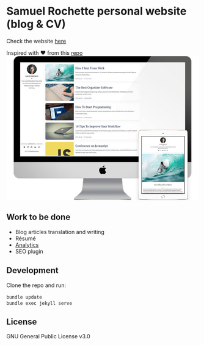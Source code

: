# Samuel Rochette personal website (blog & CV)


Check the website [here](https://saxamos.github.io/)

Inspired with ❤ from this [repo](https://artemsheludko.github.io/flexible-jekyll/)
![icone?](https://github.com/artemsheludko/flexible-jekyll/blob/master/assets/img/promo-img.jpg?raw=true)

## Work to be done

- Blog articles translation and writing
- Résumé
- [Analytics](https://analytics.google.com/analytics/web/)
- SEO plugin

## Development

Clone the repo and run:
```
bundle update
bundle exec jekyll serve
```

## License

GNU General Public License v3.0
